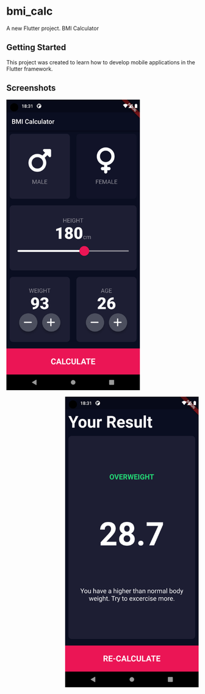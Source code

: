 # bmi_calc

A new Flutter project. BMI Calculator

## Getting Started

This project was created to learn how to develop mobile applications in the Flutter framework.

## Screenshots

  <p align="left">
  <img src="https://github.com/lukiszp/bmi_calc/blob/main/screen1.png?raw=true" width="350" title="bmi_calc_screen1">
</p>

  <p align="right">
  <img src="https://github.com/lukiszp/bmi_calc/blob/main/screen2.png?raw=true" width="350" title="bmi_calc_screen2">
</p>